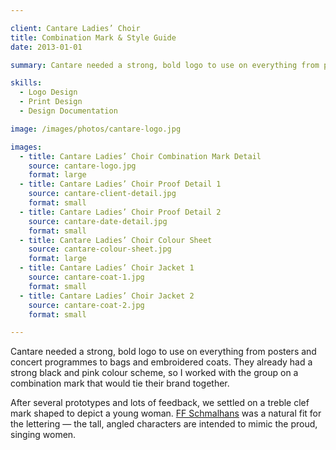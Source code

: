 ```yaml
---

client: Cantare Ladies’ Choir
title: Combination Mark & Style Guide
date: 2013-01-01

summary: Cantare needed a strong, bold logo to use on everything from posters and concert programmes to bags and embroidered coats. They already had a strong black and pink colour scheme, so I worked with the group on a combination mark that would tie their brand together.

skills:
  - Logo Design
  - Print Design
  - Design Documentation

image: /images/photos/cantare-logo.jpg

images:
  - title: Cantare Ladies’ Choir Combination Mark Detail
    source: cantare-logo.jpg
    format: large
  - title: Cantare Ladies’ Choir Proof Detail 1
    source: cantare-client-detail.jpg
    format: small
  - title: Cantare Ladies’ Choir Proof Detail 2
    source: cantare-date-detail.jpg
    format: small
  - title: Cantare Ladies’ Choir Colour Sheet
    source: cantare-colour-sheet.jpg
    format: large
  - title: Cantare Ladies’ Choir Jacket 1
    source: cantare-coat-1.jpg
    format: small
  - title: Cantare Ladies’ Choir Jacket 2
    source: cantare-coat-2.jpg
    format: small

---
```


Cantare needed a strong, bold logo to use on everything from posters and concert programmes to bags and embroidered coats. They already had a strong black and pink colour scheme, so I worked with the group on a combination mark that would tie their brand together.

After several prototypes and lots of feedback, we settled on a treble clef mark shaped to depict a young woman. [FF Schmalhans](https://www.fontfont.com/fonts/schmalhans) was a natural fit for the lettering &mdash; the tall, angled characters are intended to mimic the proud, singing women.
